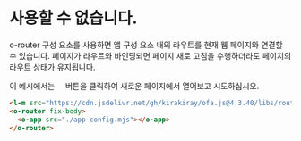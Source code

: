<template is="exm-article">
<a href="../../publics/examples/use-hash-router/demo.html" preview></a>
<a href="../../publics/examples/use-hash-router/page1.html" main></a>
<a href="../../publics/examples/use-hash-router/page2.html"></a>
<a href="../../publics/examples/use-hash-router/app-config.mjs"></a>
</template>

# 사용할 수 없습니다.

o-router 구성 요소를 사용하면 앱 구성 요소 내의 라우트를 현재 웹 페이지와 연결할 수 있습니다. 페이지가 라우트와 바인딩되면 페이지 새로 고침을 수행하더라도 페이지의 라우트 상태가 유지됩니다.

이 예시에서는 <span style='font-family: "iconfont"'>&#xe7cb;</span> 버튼을 클릭하여 새로운 페이지에서 열어보고 시도하십시오.

```html
<l-m src="https://cdn.jsdelivr.net/gh/kirakiray/ofa.js@4.3.40/libs/router/dist/router.min.mjs"></l-m>
<o-router fix-body>
  <o-app src="./app-config.mjs"></o-app>
</o-router>
```